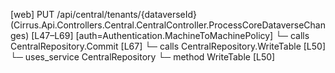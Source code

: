 [web] PUT /api/central/tenants/{dataverseId}  (Cirrus.Api.Controllers.Central.CentralController.ProcessCoreDataverseChanges)  [L47–L69] [auth=Authentication.MachineToMachinePolicy]
  └─ calls CentralRepository.Commit [L67]
  └─ calls CentralRepository.WriteTable [L50]
  └─ uses_service CentralRepository
    └─ method WriteTable [L50]


